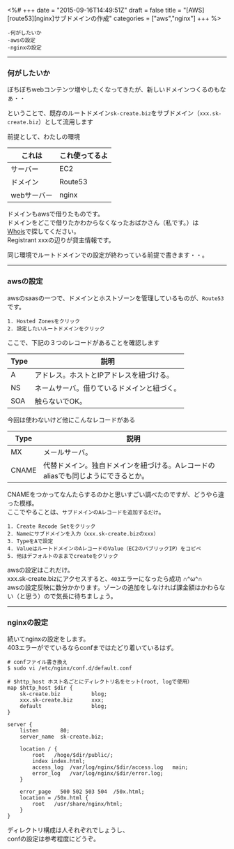 <%#
+++
date = "2015-09-16T14:49:51Z"
draft = false
title = "[AWS][route53][nginx]サブドメインの作成"
categories = ["aws","nginx"]
+++
%>


```トピック
-何がしたいか
-awsの設定
-nginxの設定
```

***

### 何がしたいか
ぼちぼちwebコンテンツ増やしたくなってきたが、新しいドメインつくるのもなぁ・・

ということで、既存のルートドメイン`sk-create.biz`をサブドメイン（`xxx.sk-create.biz`）として流用します

前提として、わたしの環境

| これは | これ使ってるよ |
| --- | --- |
| サーバー | EC2 |
| ドメイン | Route53 |
| webサーバー | nginx |

ドメインもawsで借りたものです。<br>
ドメインをどこで借りたかわからなくなったおばかさん（私です。）は<br>
[Whois](http://reports.internic.net/cgi/whois?whois_nic=sk-create.biz&type=domain)で探してください。<br>
Registrant xxxの辺りが貸主情報です。

同じ環境でルートドメインでの設定が終わっている前提で書きます・・。

***

### awsの設定
awsのsaasの一つで、ドメインとホストゾーンを管理しているものが、`Route53`です。

```
1. Hosted Zonesをクリック
2. 設定したいルートドメインをクリック
```

ここで、下記の３つのレコードがあることを確認します

| Type | 説明 |
| --- | --- |
| A | アドレス。ホストとIPアドレスを紐づける。 |
| NS | ネームサーバ。借りているドメインと紐づく。 |
| SOA | 触らないでOK。 |

今回は使わないけど他にこんなレコードがある

| Type | 説明 |
| --- | --- |
| MX | メールサーバ。 |
| CNAME | 代替ドメイン。独自ドメインを紐づける。Aレコードのaliasでも同じようにできるとか。 |

CNAMEをつかってなんたらするのかと思いすごい調べたのですが、どうやら違った模様。<br>
ここでやることは、`サブドメインのAレコードを追加するだけ`。

```
1. Create Recode Setをクリック
2. Nameにサブドメインを入力（xxx.sk-create.bizのxxx）
3. TypeをAで設定
4. ValueはルートドメインのAレコードのValue（EC2のパブリックIP）をコピペ
5. 他はデフォルトのままでcreateをクリック
```

awsの設定はこれだけ。<br>
xxx.sk-create.bizにアクセスすると、`403`エラーになったら成功 ∩^ω^∩<br>
awsの設定反映に数分かかります。ゾーンの追加をしなければ課金額はかわらない（と思う）ので気長に待ちましょう。

***

### nginxの設定
続いてnginxの設定をします。<br>
403エラーがでているならconfまではたどり着いているはず。

```
# confファイル書き換え
$ sudo vi /etc/nginx/conf.d/default.conf
```

```
# $http_host ホスト名ごとにディレクトリ名をセット(root, logで使用）
map $http_host $dir {
    sk-create.biz          blog;
    xxx.sk-create.biz      xxx;
    default                blog;
}

server {
    listen       80;
    server_name  sk-create.biz;

    location / {
        root   /hoge/$dir/public/;
        index index.html;
        access_log  /var/log/nginx/$dir/access.log   main;
        error_log   /var/log/nginx/$dir/error.log;
    }

    error_page   500 502 503 504  /50x.html;
    location = /50x.html {
        root   /usr/share/nginx/html;
    }
}
```

ディレクトリ構成は人それぞれでしょうし、<br>
confの設定は参考程度にどうぞ。
